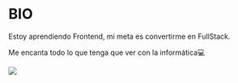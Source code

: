 <h1>BIO</h1>
<p>Estoy aprendiendo Frontend, mi meta es convertirme en FullStack.</p>

<p>Me encanta todo lo que tenga que ver con la informática💻</p>
<div>
    <a href="https://twitter.com/wycha_">
        <img src="https://img.shields.io/twitter/follow/wycha_?labelColor=222222&label=Twitter&style=flat&logo=appveyor" target"_blank">
    </a>
</div>



